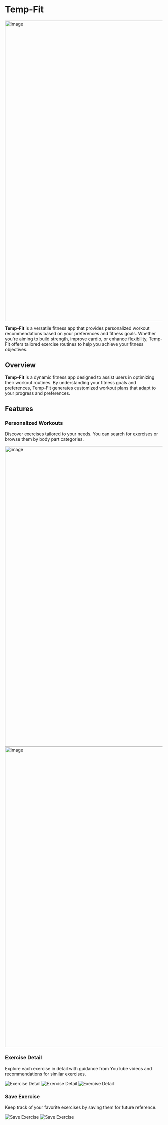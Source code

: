 # Temp-Fit

<img width="960" alt="image" src="https://github.com/abhinav-217/temp-fit/assets/85096129/b6287e1f-fcfe-49e0-bb0c-c955e7569d0b">


**Temp-Fit** is a versatile fitness app that provides personalized workout recommendations based on your preferences and fitness goals. Whether you're aiming to build strength, improve cardio, or enhance flexibility, Temp-Fit offers tailored exercise routines to help you achieve your fitness objectives.

## Overview

**Temp-Fit** is a dynamic fitness app designed to assist users in optimizing their workout routines. By understanding your fitness goals and preferences, Temp-Fit generates customized workout plans that adapt to your progress and preferences.

## Features

### Personalized Workouts

Discover exercises tailored to your needs. You can search for exercises or browse them by body part categories.

<img width="960" alt="image" src="https://github.com/abhinav-217/temp-fit/raw/main/assets/85096129/39039dd1-a3d0-4204-affa-91bcbf8ce599.png">
<img width="960" alt="image" src="https://github.com/abhinav-217/temp-fit/raw/main/assets/85096129/9f96d1f7-479b-4cae-be9d-ab66853691ba.png">

### Exercise Detail

Explore each exercise in detail with guidance from YouTube videos and recommendations for similar exercises.

![Exercise Detail](https://github.com/abhinav-217/temp-fit/raw/main/assets/85096129/54cb85af-65c6-46dd-bb58-98b8a39c8f87.png)
![Exercise Detail](https://github.com/abhinav-217/temp-fit/raw/main/assets/85096129/cf40c921-3cc8-4337-b42a-e311d428b358.png)
![Exercise Detail](https://github.com/abhinav-217/temp-fit/raw/main/assets/85096129/4c8f2552-f540-4a66-9d61-7f154ab2c8ac.png)

### Save Exercise

Keep track of your favorite exercises by saving them for future reference.

![Save Exercise](https://github.com/abhinav-217/temp-fit/raw/main/assets/85096129/17080807-29b6-4a82-a4d5-d87ef8bdbbba.png)
![Save Exercise](https://github.com/abhinav-217/temp-fit/raw/main/assets/85096129/c1a42f42-2538-410d-93bd-f6c18a6841be.png)
